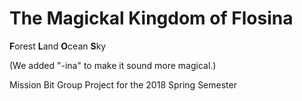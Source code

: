 # The Magickal Kingdom of Flosina

**F**orest **L**and **O**cean **S**ky

(We added "-ina" to make it sound more magical.)

Mission Bit Group Project for the 2018 Spring Semester
